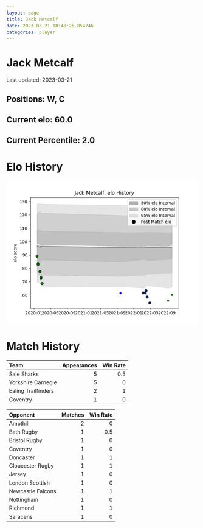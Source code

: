```yaml
---  
layout: page  
title: Jack Metcalf  
date: 2023-03-21 18:48:25.854746  
categories: player  
---
```

# Jack Metcalf


Last updated: 2023-03-21
## Positions: W, C

## Current elo: 60.0

## Current Percentile: 2.0

# Elo History


![elo history](history_JackMetcalf.png)
# Match History


| Team                |   Appearances |   Win Rate |
|:--------------------|--------------:|-----------:|
| Sale Sharks         |             5 |        0.5 |
| Yorkshire Carnegie  |             5 |        0   |
| Ealing Trailfinders |             2 |        1   |
| Coventry            |             1 |        0   |

| Opponent          |   Matches |   Win Rate |
|:------------------|----------:|-----------:|
| Ampthill          |         2 |        0   |
| Bath Rugby        |         1 |        0.5 |
| Bristol Rugby     |         1 |        0   |
| Coventry          |         1 |        0   |
| Doncaster         |         1 |        1   |
| Gloucester Rugby  |         1 |        1   |
| Jersey            |         1 |        0   |
| London Scottish   |         1 |        0   |
| Newcastle Falcons |         1 |        1   |
| Nottingham        |         1 |        0   |
| Richmond          |         1 |        1   |
| Saracens          |         1 |        0   |